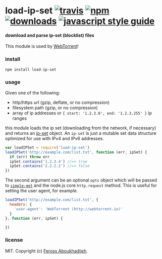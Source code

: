 # load-ip-set [![travis][travis-image]][travis-url] [![npm][npm-image]][npm-url] [![downloads][downloads-image]][downloads-url] [![javascript style guide][standard-image]][standard-url]

[travis-image]: https://img.shields.io/travis/feross/load-ip-set/master.svg
[travis-url]: https://travis-ci.org/feross/load-ip-set
[npm-image]: https://img.shields.io/npm/v/load-ip-set.svg
[npm-url]: https://npmjs.org/package/load-ip-set
[downloads-image]: https://img.shields.io/npm/dm/load-ip-set.svg
[downloads-url]: https://npmjs.org/package/load-ip-set
[standard-image]: https://img.shields.io/badge/code_style-standard-brightgreen.svg
[standard-url]: https://standardjs.com

#### download and parse ip-set (blocklist) files

This module is used by [WebTorrent](http://webtorrent.io)!

### install

```
npm install load-ip-set
```

### usage

Given one of the following:

- http/https url (gzip, deflate, or no compression)
- filesystem path (gzip, or no compression)
- array of ip addresses or `{ start: '1.2.3.0', end: '1.2.3.255' }` ip ranges

this module loads the ip set (downloading from the network, if necessary) and returns an [ip-set](https://www.npmjs.org/package/ip-set) object. An `ip-set` is just a mutable set data structure optimized for use with IPv4 and IPv6 addresses.

```js
var loadIPSet = require('load-ip-set')
loadIPSet('http://example.com/list.txt', function (err, ipSet) {
  if (err) throw err
  ipSet.contains('1.2.3.4') //=> true
  ipSet.contains('2.2.2.2') //=> false
})
```

The second argument can be an optional `opts` object which will be passed to
[`simple-get`](https://npmjs.com/package/simple-get) and the node.js core `http.request`
method. This is useful for setting the user agent, for example.

```js
loadIPSet('http://example.com/list.txt', {
  headers: {
    'user-agent': 'WebTorrent (http://webtorrent.io)'
  }
}, function (err, ipSet) {

})
```

### license

MIT. Copyright (c) [Feross Aboukhadijeh](http://feross.org).
